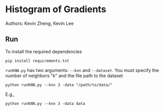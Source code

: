 # Histogram of Gradients
Authors: Kevin Zheng, Kevin Lee

## Run
To install the required dependencies
```
pip install requirements.txt
```

`runKNN.py` has two arguments: `--knn` and `--dataset`. You must specify the number of neighbors "k" and the file path to the dataset

```
python runKNN.py --knn 3 -data "/path/to/data/"
```

E.g.,
```
python runKNN.py --knn 3 -data data
```